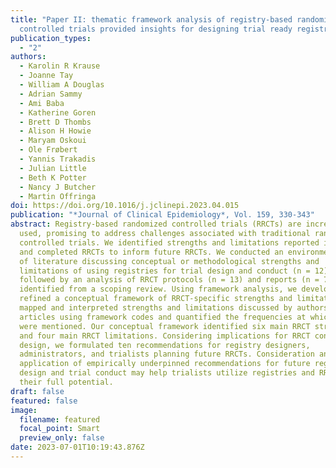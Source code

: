 ```yaml
---
title: "Paper II: thematic framework analysis of registry-based randomized
  controlled trials provided insights for designing trial ready registries"
publication_types:
  - "2"
authors:
  - Karolin R Krause
  - Joanne Tay
  - William A Douglas
  - Adrian Sammy
  - Ami Baba
  - Katherine Goren
  - Brett D Thombs
  - Alison H Howie
  - Maryam Oskoui
  - Ole Frøbert
  - Yannis Trakadis
  - Julian Little
  - Beth K Potter
  - Nancy J Butcher
  - Martin Offringa
doi: https://doi.org/10.1016/j.jclinepi.2023.04.015
publication: "*Journal of Clinical Epidemiology*, Vol. 159, 330-343"
abstract: Registry-based randomized controlled trials (RRCTs) are increasingly
  used, promising to address challenges associated with traditional randomized
  controlled trials. We identified strengths and limitations reported in planned
  and completed RRCTs to inform future RRCTs. We conducted an environmental scan
  of literature discussing conceptual or methodological strengths and
  limitations of using registries for trial design and conduct (n = 12),
  followed by an analysis of RRCT protocols (n = 13) and reports (n = 77)
  identified from a scoping review. Using framework analysis, we developed and
  refined a conceptual framework of RRCT-specific strengths and limitations. We
  mapped and interpreted strengths and limitations discussed by authors of RRCT
  articles using framework codes and quantified the frequencies at which these
  were mentioned. Our conceptual framework identified six main RRCT strengths
  and four main RRCT limitations. Considering implications for RRCT conduct and
  design, we formulated ten recommendations for registry designers,
  administrators, and trialists planning future RRCTs. Consideration and
  application of empirically underpinned recommendations for future registry
  design and trial conduct may help trialists utilize registries and RRCTs to
  their full potential.
draft: false
featured: false
image:
  filename: featured
  focal_point: Smart
  preview_only: false
date: 2023-07-01T10:19:43.876Z
---
```


